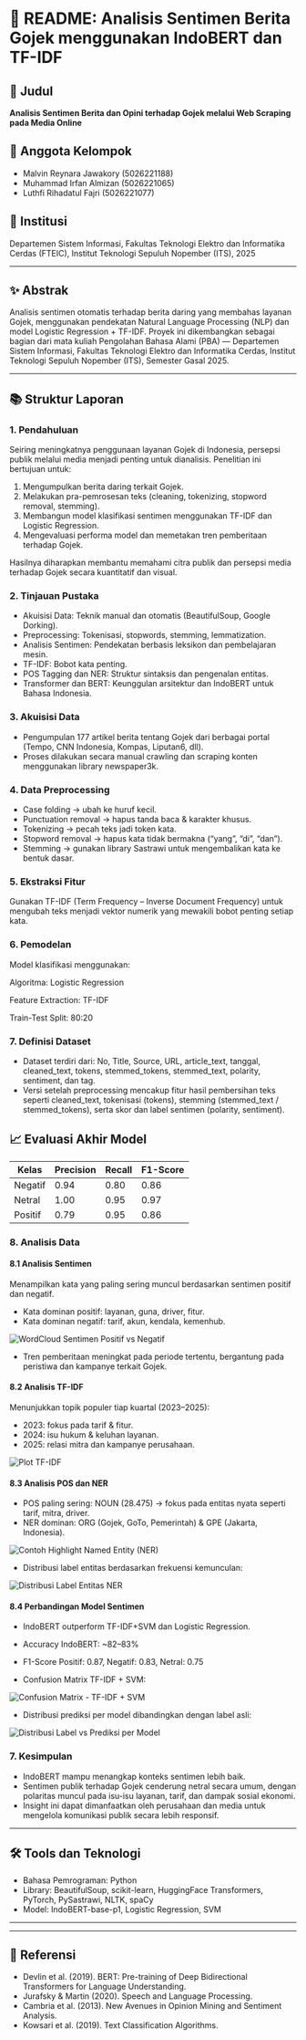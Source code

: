 # 📄 README: Analisis Sentimen Berita Gojek menggunakan IndoBERT dan TF-IDF

## 📌 Judul

**Analisis Sentimen Berita dan Opini terhadap Gojek melalui Web Scraping pada Media Online**

## 👥 Anggota Kelompok

- Malvin Reynara Jawakory (5026221188)
- Muhammad Irfan Almizan (5026221065)
- Luthfi Rihadatul Fajri (5026221077)

## 🏢 Institusi

Departemen Sistem Informasi, Fakultas Teknologi Elektro dan Informatika Cerdas (FTEIC), Institut Teknologi Sepuluh Nopember (ITS), 2025

---

## ✨ Abstrak

Analisis sentimen otomatis terhadap berita daring yang membahas layanan Gojek, menggunakan pendekatan Natural Language Processing (NLP) dan model Logistic Regression + TF-IDF.
Proyek ini dikembangkan sebagai bagian dari mata kuliah Pengolahan Bahasa Alami (PBA) — Departemen Sistem Informasi, Fakultas Teknologi Elektro dan Informatika Cerdas, Institut Teknologi Sepuluh Nopember (ITS), Semester Gasal 2025.

---

## 📚 Struktur Laporan

### 1. Pendahuluan

Seiring meningkatnya penggunaan layanan Gojek di Indonesia, persepsi publik melalui media menjadi penting untuk dianalisis.
Penelitian ini bertujuan untuk:

  1. Mengumpulkan berita daring terkait Gojek.
  2. Melakukan pra-pemrosesan teks (cleaning, tokenizing, stopword removal, stemming).
  3. Membangun model klasifikasi sentimen menggunakan TF-IDF dan Logistic Regression.
  4. Mengevaluasi performa model dan memetakan tren pemberitaan terhadap Gojek.

Hasilnya diharapkan membantu memahami citra publik dan persepsi media terhadap Gojek secara kuantitatif dan visual.

### 2. Tinjauan Pustaka

- Akuisisi Data: Teknik manual dan otomatis (BeautifulSoup, Google Dorking).
- Preprocessing: Tokenisasi, stopwords, stemming, lemmatization.
- Analisis Sentimen: Pendekatan berbasis leksikon dan pembelajaran mesin.
- TF-IDF: Bobot kata penting.
- POS Tagging dan NER: Struktur sintaksis dan pengenalan entitas.
- Transformer dan BERT: Keunggulan arsitektur dan IndoBERT untuk Bahasa Indonesia.

### 3. Akuisisi Data

- Pengumpulan 177 artikel berita tentang Gojek dari berbagai portal (Tempo, CNN Indonesia, Kompas, Liputan6, dll).
- Proses dilakukan secara manual crawling dan scraping konten menggunakan library newspaper3k.

### 4. Data Preprocessing

- Case folding → ubah ke huruf kecil.
- Punctuation removal → hapus tanda baca & karakter khusus.
- Tokenizing → pecah teks jadi token kata.
- Stopword removal → hapus kata tidak bermakna (“yang”, “di”, “dan”).
- Stemming → gunakan library Sastrawi untuk mengembalikan kata ke bentuk dasar.

### 5. Ekstraksi Fitur

Gunakan TF-IDF (Term Frequency – Inverse Document Frequency) untuk mengubah teks menjadi vektor numerik yang mewakili bobot penting setiap kata.

### 6. Pemodelan

Model klasifikasi menggunakan:

Algoritma: Logistic Regression

Feature Extraction: TF-IDF

Train-Test Split: 80:20

### 7. Definisi Dataset

- Dataset terdiri dari: No, Title, Source, URL, article_text, tanggal, cleaned_text, tokens, stemmed_tokens, stemmed_text, polarity, sentiment, dan tag.
- Versi setelah preprocessing mencakup fitur hasil pembersihan teks seperti cleaned_text, tokenisasi (tokens), stemming (stemmed_text / stemmed_tokens), serta skor dan label sentimen (polarity, sentiment).


## 📈 Evaluasi Akhir Model

| Kelas   | Precision | Recall | F1-Score |
| ------- | --------- | ------ | -------- |
| Negatif | 0.94      | 0.80   | 0.86     |
| Netral  | 1.00      | 0.95   | 0.97     |
| Positif | 0.79      | 0.95   | 0.86     |

### 8. Analisis Data

#### 8.1 Analisis Sentimen

Menampilkan kata yang paling sering muncul berdasarkan sentimen positif dan negatif.
  - Kata dominan positif: layanan, guna, driver, fitur.
  - Kata dominan negatif: tarif, akun, kendala, kemenhub.

![WordCloud Sentimen Positif vs Negatif](code/images/PosNeg.png)

- Tren pemberitaan meningkat pada periode tertentu, bergantung pada peristiwa dan kampanye terkait Gojek.

#### 8.2 Analisis TF-IDF

Menunjukkan topik populer tiap kuartal (2023–2025):

  - 2023: fokus pada tarif & fitur.
  - 2024: isu hukum & keluhan layanan.
  - 2025: relasi mitra dan kampanye perusahaan.

![Plot TF-IDF](Code/images/TopikPerTahun.png)

#### 8.3 Analisis POS dan NER

- POS paling sering: NOUN (28.475) → fokus pada entitas nyata seperti tarif, mitra, driver.
- NER dominan: ORG (Gojek, GoTo, Pemerintah) & GPE (Jakarta, Indonesia).

![Contoh Highlight Named Entity (NER)](image/bowikn.png)

- Distribusi label entitas berdasarkan frekuensi kemunculan:

![Distribusi Label Entitas NER](image/nerikn.png)

#### 8.4 Perbandingan Model Sentimen

- IndoBERT outperform TF-IDF+SVM dan Logistic Regression.

- Accuracy IndoBERT: \~82–83%

- F1-Score Positif: 0.87, Negatif: 0.83, Netral: 0.75

- Confusion Matrix TF-IDF + SVM:

![Confusion Matrix - TF-IDF + SVM](image/confmatrixikn.png)

- Distribusi prediksi per model dibandingkan dengan label asli:

![Distribusi Label vs Prediksi per Model](image/grafiklabellingikn.png)

### 7. Kesimpulan

- IndoBERT mampu menangkap konteks sentimen lebih baik.
- Sentimen publik terhadap Gojek cenderung netral secara umum, dengan polaritas muncul pada isu-isu layanan, tarif, dan dampak sosial ekonomi.
- Insight ini dapat dimanfaatkan oleh perusahaan dan media untuk mengelola komunikasi publik secara lebih responsif.

---

## 🛠️ Tools dan Teknologi

- Bahasa Pemrograman: Python
- Library: BeautifulSoup, scikit-learn, HuggingFace Transformers, PyTorch, PySastrawi, NLTK, spaCy
- Model: IndoBERT-base-p1, Logistic Regression, SVM

---


---

## 📌 Referensi

- Devlin et al. (2019). BERT: Pre-training of Deep Bidirectional Transformers for Language Understanding.
- Jurafsky & Martin (2020). Speech and Language Processing.
- Cambria et al. (2013). New Avenues in Opinion Mining and Sentiment Analysis.
- Kowsari et al. (2019). Text Classification Algorithms.

